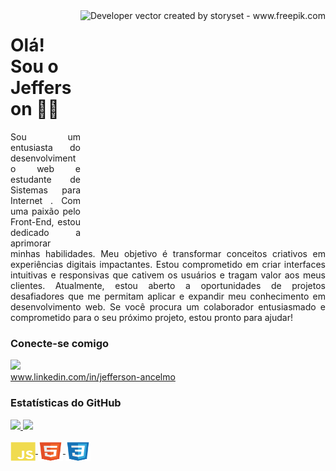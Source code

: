 <img  align="right" alt="Developer vector created by storyset - www.freepik.com" height="380" src="https://github.com/Jeffe98/Jeffe98/assets/147668123/d46f9ba0-2b53-4cf3-9e6b-2f74b89c6116">

 
 


    
     
 # Olá! Sou o Jefferson 🤙🏾


<p align="justify">Sou um entusiasta do desenvolvimento web e estudante de Sistemas para Internet . Com uma paixão pelo Front-End, estou dedicado a aprimorar minhas habilidades. Meu objetivo é transformar conceitos criativos em experiências digitais impactantes. Estou comprometido em criar interfaces intuitivas e responsivas que cativem os usuários e tragam valor aos meus clientes. Atualmente, estou aberto a oportunidades de projetos desafiadores que me permitam aplicar e expandir meu conhecimento em desenvolvimento web. Se você procura um colaborador entusiasmado e comprometido para o seu próximo projeto, estou pronto para ajudar! 
<br>
  




 


 ### Conecte-se comigo
 
 
  

  
  <a href="##" target="_blank"><img src="https://img.shields.io/badge/-LinkedIn-%230077B5?style=for-the-badge&logo=linkedin&logoColor=white" target="_blank"></a> </br>  www.linkedin.com/in/jefferson-ancelmo
 


### Estatísticas do GitHub
 
 <div>
  <a href="https://github.com/jeffe98">
  <img height="180em" src="https://github-readme-stats.vercel.app/api?username=jeffe98&show_icons=true&theme=gotham&include_all_commits=true&count_private=true"/>
  <img height="180em" src="https://github-readme-stats.vercel.app/api/top-langs/?username=jeffe98&layout=compact&langs_count=16&theme=gotham"/>
</div>
<div style="display: inline_block"><br>
  <img align="center" alt="Rafa-Js" height="30" width="40" src="https://raw.githubusercontent.com/devicons/devicon/master/icons/javascript/javascript-plain.svg">
 <!-- <img align="center" alt="Rafa-Ts" height="30" width="40" src="https://raw.githubusercontent.com/devicons/devicon/master/icons/typescript/typescript-plain.svg"> --->

 <!-- --->
 <!-- <img align="center" alt="Rafa-React" height="30" width="40" src="https://raw.githubusercontent.com/devicons/devicon/master/icons/react/react-original.svg">--->
  <img align="center" alt="Rafa-HTML" height="30" width="40" src="https://raw.githubusercontent.com/devicons/devicon/master/icons/html5/html5-original.svg">
  <img align="center" alt="Rafa-CSS" height="30" width="40" src="https://raw.githubusercontent.com/devicons/devicon/master/icons/css3/css3-original.svg">
 <!-- <img align="center" alt="Rafa-Python" height="30" width="40" src="https://raw.githubusercontent.com/devicons/devicon/master/icons/python/python-original.svg">--->
<!--  <img align="center" alt="Rafa-Csharp" height="30" width="40" src="https://raw.githubusercontent.com/devicons/devicon/master/icons/csharp/csharp-original.svg">--->
<!--  <img align="right" alt="Rafa-yoda" src="https://cdn.discordapp.com/attachments/795358919417397249/825430589581688872/hi.gif">--->
</div>
  

 
 
